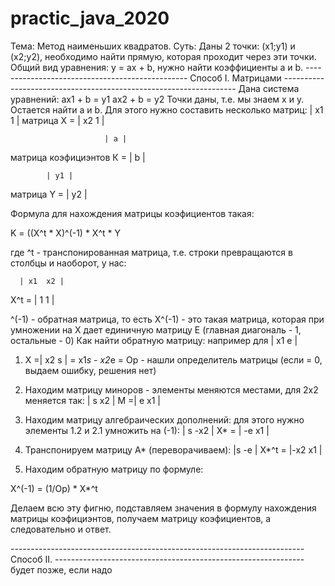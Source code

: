 # practic_java_2020
Тема: Метод наименьших квадратов.
Суть: Даны 2 точки: (x1;y1) и (x2;y2), необходимо найти прямую, которая проходит через эти точки.
Общий вид уравнения: y = ax + b, нужно найти коэффициенты a и b.
------------------------------------------------ Способ I. Матрицами ------------------------------------------------------------------
Дана система уравнений: 
ax1 + b = y1
ax2 + b = y2
Точки даны, т.е. мы знаем x и y.
Остается найти a и b.
Для этого нужно составить несколько матриц:
            | x1  1 |
матрица X = | x2  1 |

                         | a |
матрица коэфициэнтов К = | b |

            | y1 |
матрица Y = | y2 |

Формула для нахождения матрицы коэфициентов такая:

K = ((X^t * X)^(-1) * X^t * Y

где ^t - транспонированная матрица, т.е. строки превращаются в столбцы и наоборот, у нас:

      | x1  x2 |
X^t = |  1   1 |

^(-1) - обратная матрица, то есть X^(-1) - это такая матрица, которая при умножении на X дает единичную матрицу E (главная диагональ - 1, остальные - 0)
Как найти обратную матрицу:
например для 
      | x1  e |
1. X =| x2  s | = x1*s - x2*e = Оp - нашли определитель матрицы (если = 0, выдаем ошибку, решения нет)
2. Находим матрицу миноров - элементы меняются местами, для 2х2 меняется так: 
   | s  x2 |
M =| e  x1 |

3. Находим матрицу алгебраических дополнений: для этого нужно элементы 1.2 и 2.1 умножить на (-1):
     | s -x2 |
X* = | -e x1 |

4. Транспонируем матрицу A* (переворачиваем):
       |s    -e |
X*^t = |-x2  x1 |

5. Находим обратную матрицу по формуле:

X^(-1) = (1/Op) * X*^t

Делаем всю эту фигню, подставляем значения в формулу нахождения матрицы коэфициэнтов, получаем матрицу коэфициентов, а следовательно и ответ.


------------------------------------------------------------------------- Способ II. --------------------------------------------------------------
будет позже, если надо
